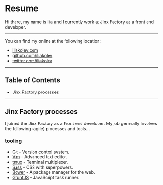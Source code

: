 # Resume

Hi there, my name is Ilia and I currently work at Jinx Factory as a front end
developer.

---

You can find my online at the following location:

- [iliakolev.com](http://www.iliakolev.com/)
- [github.com/iliakolev](https://github.com/iliakolev)
- [twitter.com/iliakolev](http://www.twitter.com/iliakolev)

---

## Table of Contents

- [Jinx Factory processes](#jinx-factory-processes)

---

## Jinx Factory processes

I joined the Jinx Factory as a Front end developer. My job  generally involves
the following (agile) processes and tools…

### tooling

- [Git](http://git-scm.com/) - Version control system.
- [Vim](http://www.vim.org/about.php) - Advanced text editor.
- [tmux](http://tmux.sourceforge.net/) - Terminal multiplexer.
- [Sass](http://sass-lang.com/) - CSS with superpowers.
- [Bower](http://bower.io/) - A package manager for the web.
- [GruntJS](http://gruntjs.com/) - JavaScript task runner.
